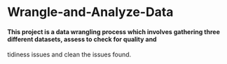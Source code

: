 # Wrangle-and-Analyze-Data
#### This project is a data wrangling process which involves gathering three different datasets, assess to check for quality and 
tidiness issues and clean the issues found.
